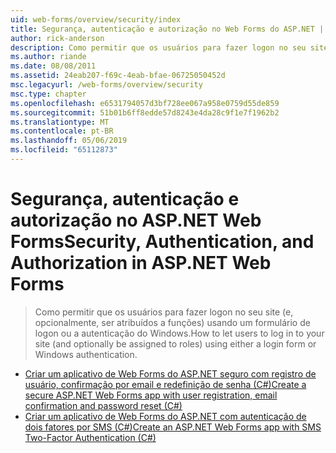 ```yaml
---
uid: web-forms/overview/security/index
title: Segurança, autenticação e autorização no Web Forms do ASP.NET | Microsoft Docs
author: rick-anderson
description: Como permitir que os usuários para fazer logon no seu site (e, opcionalmente, ser atribuídos a funções) usando um formulário de logon ou a autenticação do Windows.
ms.author: riande
ms.date: 08/08/2011
ms.assetid: 24eab207-f69c-4eab-bfae-06725050452d
msc.legacyurl: /web-forms/overview/security
msc.type: chapter
ms.openlocfilehash: e6531794057d3bf728ee067a958e0759d55de859
ms.sourcegitcommit: 51b01b6ff8edde57d8243e4da28c9f1e7f1962b2
ms.translationtype: MT
ms.contentlocale: pt-BR
ms.lasthandoff: 05/06/2019
ms.locfileid: "65112873"
---
```

# <a name="security-authentication-and-authorization-in-aspnet-web-forms"></a><span data-ttu-id="059a7-103">Segurança, autenticação e autorização no ASP.NET Web Forms</span><span class="sxs-lookup"><span data-stu-id="059a7-103">Security, Authentication, and Authorization in ASP.NET Web Forms</span></span>

> <span data-ttu-id="059a7-104">Como permitir que os usuários para fazer logon no seu site (e, opcionalmente, ser atribuídos a funções) usando um formulário de logon ou a autenticação do Windows.</span><span class="sxs-lookup"><span data-stu-id="059a7-104">How to let users to log in to your site (and optionally be assigned to roles) using either a login form or Windows authentication.</span></span>

- [<span data-ttu-id="059a7-105">Criar um aplicativo de Web Forms do ASP.NET seguro com registro de usuário, confirmação por email e redefinição de senha (C#)</span><span class="sxs-lookup"><span data-stu-id="059a7-105">Create a secure ASP.NET Web Forms app with user registration, email confirmation and password reset (C#)</span></span>](create-a-secure-aspnet-web-forms-app-with-user-registration-email-confirmation-and-password-reset.md)
- [<span data-ttu-id="059a7-106">Criar um aplicativo de Web Forms do ASP.NET com autenticação de dois fatores por SMS (C#)</span><span class="sxs-lookup"><span data-stu-id="059a7-106">Create an ASP.NET Web Forms app with SMS Two-Factor Authentication (C#)</span></span>](create-an-aspnet-web-forms-app-with-sms-two-factor-authentication.md)
